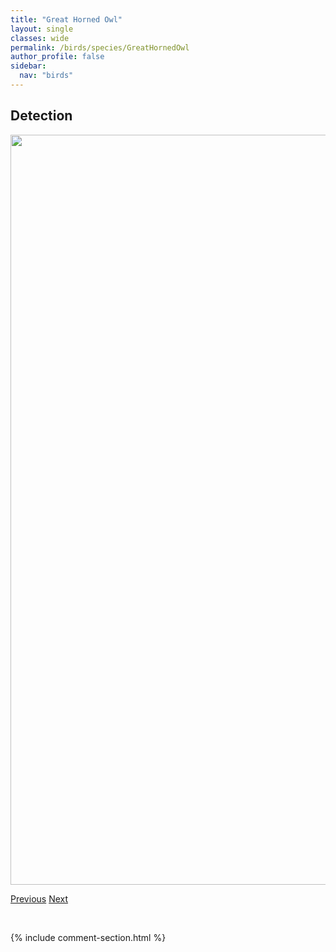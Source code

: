 ```yaml
---
title: "Great Horned Owl"
layout: single
classes: wide
permalink: /birds/species/GreatHornedOwl
author_profile: false
sidebar:
  nav: "birds"
---
```


<h2>Detection</h2>

<a href="https://drive.google.com/uc?export=view&id=1KDabY2kz4lyYVzHENGRGluxk9iYKQUz9">
<img src="https://drive.google.com/uc?export=view&id=1KDabY2kz4lyYVzHENGRGluxk9iYKQUz9" height = "1200" width = "800">
</a>

<a href="/DevelopmentWebsite/birds/species/GreatGrayOwl" class="pagination--pager" title="Great Gray Owl">Previous</a> <a href="/DevelopmentWebsite/birds/species/GrayJay" class="pagination--pager" title="Gray Jay">Next</a>

<p>&nbsp;</p>

{% include comment-section.html %}
